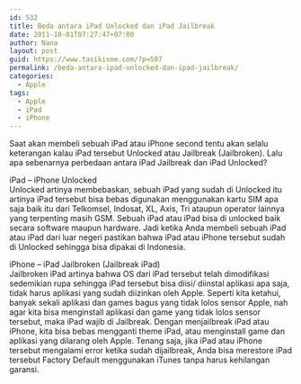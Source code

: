 ```yaml
---
id: 532
title: Beda antara iPad Unlocked dan iPad Jailbreak
date: 2011-10-01T07:27:47+07:00
author: Nana
layout: post
guid: https://www.tasikisme.com/?p=507
permalink: /beda-antara-ipad-unlocked-dan-ipad-jailbreak/
categories:
  - Apple
tags:
  - Apple
  - iPad
  - iPhone
---
```

Saat akan membeli sebuah iPad atau iPhone second tentu akan selalu keterangan kalau iPad tersebut Unlocked atau Jailbreak (Jailbroken). Lalu apa sebenarnya perbedaan antara iPad Jailbreak dan iPad Unlocked?

iPad – iPhone Unlocked  
Unlocked artinya membebaskan, sebuah iPad yang sudah di Unlocked itu artinya iPad tersebut bisa bebas digunakan menggunakan kartu SIM apa saja baik itu dari Telkomsel, Indosat, XL, Axis, Tri ataupun operator lainnya yang terpenting masih GSM. Sebuah iPad atau iPad bisa di unlocked baik secara software maupun hardware. Jadi ketika Anda membeli sebuah iPad atau iPad dari luar negeri pastikan bahwa iPad atau iPhone tersebut sudah di Unlocked sehingga bisa dipakai di Indonesia.

iPhone – iPad Jailbroken (Jailbreak iPad)  
Jailbroken iPad artinya bahwa OS dari iPad tersebut telah dimodifikasi sedemikian rupa sehingga iPad tersebut bisa diisi/ diinstal aplikasi apa saja, tidak harus aplikasi yang sudah diizinkan oleh Apple. Seperti kita ketahui, banyak sekali aplikasi dan games bagus yang tidak lolos sensor Apple, nah agar kita bisa menginstall aplikasi dan game yang tidak lolos sensor tersebut, maka iPad wajib di Jailbreak. Dengan menjailbreak iPad atau iPhone, kita bisa bebas mengganti theme iPad, atau menginstall game dan aplikasi yang dilarang oleh Apple. Tenang saja, jika iPad atau iPhone tersebut mengalami error ketika sudah dijailbreak, Anda bisa merestore iPad tersebut Factory Default menggunakan iTunes tanpa harus kehilangan garansi.
